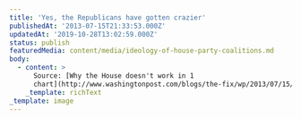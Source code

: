 ```yaml
---
title: 'Yes, the Republicans have gotten crazier'
publishedAt: '2013-07-15T21:33:53.000Z'
updatedAt: '2019-10-28T13:02:59.000Z'
status: publish
featuredMedia: content/media/ideology-of-house-party-coalitions.md
body:
  - content: >
      Source: [Why the House doesn't work in 1
      chart](http://www.washingtonpost.com/blogs/the-fix/wp/2013/07/15/how-the-house-works-or-doesnt-explained-in-1-chart/)
    _template: richText
_template: image
---
```


